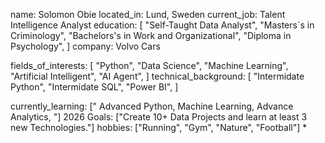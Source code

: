 name: Solomon Obie
located_in: Lund, Sweden
current_job: Talent Intelligence Analyst
education:
  [
    "Self-Taught Data Analyst",
    "Masters`s in Criminology", 
    "Bachelors's in Work and Organizational",
    "Diploma in  Psychology",
  ]
company: Volvo Cars

fields_of_interests:
  [
    "Python",
    "Data Science",
    "Machine Learning",
    "Artificial Intelligent",
    "AI Agent",
  ]
technical_background:
  [
    "Intermidate Python",
    "Intermidate SQL",
    "Power BI",
  ]
  
currently_learning: [" Advanced Python, Machine Learning, Advance Analytics, "]
2026 Goals: ["Create 10+ Data Projects and learn at least 3 new Technologies."]
hobbies: ["Running", "Gym", "Nature", "Football"] * 
